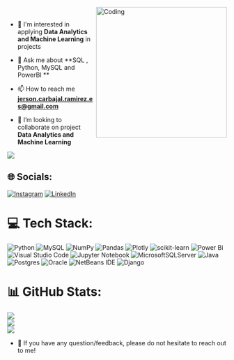 <img  align="right"  alt="Coding"  width=300 src="https://cdn.dribbble.com/users/1187836/screenshots/6539429/programer.gif"><br>

- 🌱 I'm interested in applying **Data Analytics and Machine Learning** in projects<br>

- 💬 Ask me about **SQL , Python, MySQL and PowerBI **<br>

- 📫 How to reach me **jerson.carbajal.ramirez.es@gmail.com**<br>

- 🤝 I’m looking to collaborate on project **Data Analytics and Machine Learning**<br>

[![](https://visitcount.itsvg.in/api?id=jersoncarbajal&icon=0&color=0)](https://visitcount.itsvg.in)

## 🌐 Socials:
[![Instagram](https://img.shields.io/badge/Instagram-%23E4405F.svg?logo=Instagram&logoColor=white)](https://instagram.com/designjerson) [![LinkedIn](https://img.shields.io/badge/LinkedIn-%230077B5.svg?logo=linkedin&logoColor=white)](https://www.linkedin.com/in/jerson-carbajal-ramirez/) 
# 💻 Tech Stack:
![Python](https://img.shields.io/badge/python-3670A0?style=for-the-badge&logo=python&logoColor=ffdd54) ![MySQL](https://img.shields.io/badge/mysql-%2300f.svg?style=for-the-badge&logo=mysql&logoColor=white) ![NumPy](https://img.shields.io/badge/numpy-%23013243.svg?style=for-the-badge&logo=numpy&logoColor=white) ![Pandas](https://img.shields.io/badge/pandas-%23150458.svg?style=for-the-badge&logo=pandas&logoColor=white) ![Plotly](https://img.shields.io/badge/Plotly-%233F4F75.svg?style=for-the-badge&logo=plotly&logoColor=white)  ![scikit-learn](https://img.shields.io/badge/scikit--learn-%23F7931E.svg?style=for-the-badge&logo=scikit-learn&logoColor=white) ![Power Bi](https://img.shields.io/badge/power_bi-F2C811?style=for-the-badge&logo=powerbi&logoColor=black) ![Visual Studio Code](https://img.shields.io/badge/Visual%20Studio%20Code-0078d7.svg?style=for-the-badge&logo=visual-studio-code&logoColor=white) ![Jupyter Notebook](https://img.shields.io/badge/jupyter-%23FA0F00.svg?style=for-the-badge&logo=jupyter&logoColor=white)
![MicrosoftSQLServer](https://img.shields.io/badge/Microsoft%20SQL%20Server-CC2927?style=for-the-badge&logo=microsoft%20sql%20server&logoColor=white) ![Java](https://img.shields.io/badge/java-%23ED8B00.svg?style=for-the-badge&logo=openjdk&logoColor=white) ![Postgres](https://img.shields.io/badge/postgres-%23316192.svg?style=for-the-badge&logo=postgresql&logoColor=white) ![Oracle](https://img.shields.io/badge/Oracle-F80000?style=for-the-badge&logo=oracle&logoColor=white) ![NetBeans IDE](https://img.shields.io/badge/NetBeansIDE-1B6AC6.svg?style=for-the-badge&logo=apache-netbeans-ide&logoColor=white) ![Django](https://img.shields.io/badge/django-%23092E20.svg?style=for-the-badge&logo=django&logoColor=white) 

# 📊 GitHub Stats:
![](https://github-readme-stats.vercel.app/api?username=jersoncarbajal&theme=vue&hide_border=false&include_all_commits=true&count_private=true)<br/>
![](https://github-readme-streak-stats.herokuapp.com/?user=jersoncarbajal&theme=vue&hide_border=false)<br/>
![](https://github-readme-stats.vercel.app/api/top-langs/?username=jersoncarbajal&theme=vue&hide_border=false&include_all_commits=true&count_private=true&layout=compact)



- 💬 If you have any question/feedback, please do not hesitate to reach out to me!
